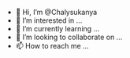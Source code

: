 - 👋 Hi, I’m @Chalysukanya
- 👀 I’m interested in ...
- 🌱 I’m currently learning ...
- 💞️ I’m looking to collaborate on ...
- 📫 How to reach me ...

<!---
Chalysukanya/Chalysukanya is a ✨ special ✨ repository because its `README.md` (this file) appears on your GitHub profile.
You can click the Preview link to take a look at your changes.
--->
